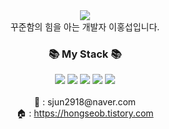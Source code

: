 
<div align=center>
	<img src="https://capsule-render.vercel.app/api?type=waving&color=auto&height=200&section=header&text=Just%20Do%20It!&fontSize=90" />	
  <br>
  꾸준함의 힘을 아는 개발자 이홍섭입니다.
</div>
<div align=center>
	<h3>📚 My Stack 📚</h3>
</div>
<div align="center">
<img src="https://img.shields.io/badge/Java-007396?style=flat&logo=Conda-Forge&logoColor=white" />
<img src="https://img.shields.io/badge/Spring-6DB33F?style=flat&logo=Spring&logoColor=white" />
<img src="https://img.shields.io/badge/Springboot-6DB33F?style=flat&logo=Spring-boot&logoColor=white" />

<img src="https://img.shields.io/badge/MySQL-4479A1?style=flat&logo=MySQL&logoColor=white" />
<img src="https://img.shields.io/badge/Hibernate-59666C?style=flat&logo=Hibernate&logoColor=white" />

<br>
<br>
<div align='center'> 📧 : sjun2918@naver.com</div>
<div align='center'> 🏠 : <a href="https://hongseob.tistory.com">https://hongseob.tistory.com</a></div>
<br>
  
</div>
